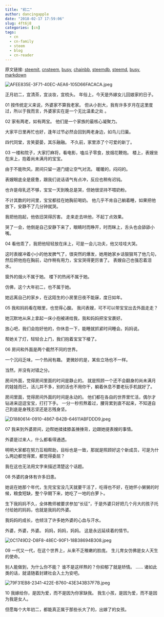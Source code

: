 ```yaml
---
title: "初二"
author: dancingapple
date: "2018-02-17 17:59:06"
slug: 4ft6j8
categories: [cn]
tags: 
  - cn
  - cn-family
  - steem
  - blog
  - cn-reader
---
```


原文链接: [steemit](https://steemit.com), [cnsteem](https://cnsteem.com), [busy](https://busy.org), [chainbb](https://chainbb.com), [steemdb](https://steemdb.com), [steemd](https://steemd.com), [busy](https://busy.org), [markdown](https://raw.githubusercontent.com/pzhaonet/steem_dancingapple/master/content/post/4ft6j8.md)

![AFEE835E-3F71-40EC-AEA6-105D66FACACA.jpeg](https://steemitimages.com/DQmans9wr11qN53WFbHNvnyHDdjhW5QZ4YmFEsGtbc12N4V/AFEE835E-3F71-40EC-AEA6-105D66FACACA.jpeg)

正月初二，宜清茶，宜淡妆，宜梳头。
年俗上，今天是外嫁女儿回娘家的日子。

01
按传统定义来说，外婆家不算我老家。
但从小到大，我有许多岁月在这里度过，所以于我而言，外婆家实在是一个无比温柔之处 。 

02
家有两老，如有两宝。
他们是一个家族的最核心凝聚力。

大家平日里再忙也好，逢年过节必然会回到两老身边，如鸟儿归巢。

四代同堂，言笑晏晏，其乐融融。
不久前，家里添了个可爱的新丁。

03
一楼和院子，大家打麻将，看电影，嗑瓜子零食，放烟花鞭炮。
楼上，表嫂坐在床上，抱着尚未满月的宝宝。

由于不能吹风，房间只留一道门缝让空气对流。
暖暖的，闷闷的。

表嫂眼底全是疲惫，跟我们说话语气有点冲，反应也稍有迟钝。

也许是母乳还不够，宝宝一天到晚总是哭，但她很坚持不喂奶粉。

不计其数的时间里，宝宝都挂在她胸前喝奶。
他几乎不肯自己躺着睡，如果把他放下，安静不了几分钟就哭。

我把他抱起，他依旧哭得厉害。
走来走去哄他，不起丁点效果。

哭了一会，他倒是自己安静下来了，眼睛时而睁开，时而眯上，舌头也会舔舔小嘴。

04
看他乖了，我把他轻轻放在床上，可是一会儿功夫，他又哇哇大哭。

这时表嫂冲着小小的他发脾气了，很突然的爆发，她用她家乡话狠狠骂了他几句，然后把他抱在胸前，动作稍有用力，宝宝哭得更厉害了。
表嫂自己也强忍着泪水。

窗外的烟火不属于她。
楼下的热闹不属于她。

仿佛，这个大年初二，也不属于她。

她远离自己的家乡，在这陌生的小房里日夜不能寐，度日如年。

05
我和妈妈看在眼里，也觉得心酸。
我问表嫂，可不可以带宝宝出去外面走走？

她沉默地从床上拿起一床小抱被递给我，我和妈妈把宝宝裹好。

放心吧，我们会抱好他的，你休息一下，能睡就抓紧时间睡会。妈妈说。

帮她关了灯，轻轻合上门，我们抱着宝宝下楼了。

06
房间和外面是两个截然不同的世界。

一个沉闷乏味，一个热闹有趣。
更微妙的是，某些立场也不一样。

当然，并没有对错之分。

房间外面，觉得房间里面的时间是静止的。
就是照顾一个还不会翻身的尚未满月的娃娃而已，活儿并不多，别的活也不用你干，躺着休息不要老玩手机就好了。

房间里面，觉得房间外面的时间是永动的。
他们都在各自的世界里忙活，偶尔才钻进来逗逗宝宝，打打下手。
一分一秒煎熬着过，腰背累到直不起来，不知道自己到底是身残志坚还是志残身坚。

![D1880614-0910-4867-B42B-64611ABFDDD9.jpeg](https://steemitimages.com/DQmQfaaRCYozTi9jy9RNatvnBWL6mEWsvUZReWDe4TFaj75/D1880614-0910-4867-B42B-64611ABFDDD9.jpeg)

07
我来到外婆房间，边帮她揉揉膝盖捶捶背，边跟她提表嫂的事情。

外婆是过来人，什么都看得通透。

明明大家都在努力互相帮助，目标也是一致，那就是照顾好这个新成员，可是为什么两边都觉得累，都觉得委屈？

我在这也无法用文字来描述清楚这个话题。

08
外婆的身体有许多旧患。

她说在她那个年代，生完宝宝没几天就要干活了，吃得也不好，在她怀小舅舅的时候，粮食短缺，整个孕期下来，她吃了一地的白萝卜。

生下我妈妈不久，全体教师被要求参加“长征”，于是外婆只好把几个月大的孩子托付给她的妈妈，也就是我妈的外婆。

我妈妈的成长，也倾注了许多她外婆的心血与汗水。

外婆，外婆，外婆。
妈妈，妈妈，妈妈。
这是永远延续着的情节。

![0C1749D2-D8F8-48EC-90F1-18B38694B308.jpeg](https://steemitimages.com/DQmSWTmu8HCPKZ2sfCcLFC5WuBsXX4eG3AvCPZFLwnsQgPv/0C1749D2-D8F8-48EC-90F1-18B38694B308.jpeg)

09
一代又一代，在这个世界上，从来不乏稚嫩的脸庞。
生儿育女仿佛是女人天生的使命。

别人能做到，为什么你不能？
谁不是这样熬的？你抑郁了就是矫情。
……
诸如此类的话，就请随着封建社会入土为安吧。

![79F31EB8-2341-422E-B760-43E343B37F7B.jpeg](https://steemitimages.com/DQmV3G3Lxs2egoH4jcDLTChCPX8dGjX7KUGU7GHP3xXcLFB/79F31EB8-2341-422E-B760-43E343B37F7B.jpeg)

10
我嫁给你，是因为爱，而不是因为你家缺我。
我生小孩，是因为爱，而不是因为我是女人。

但愿每个大年初二，都能真正属于那些长大了的，出嫁了的女孩。
